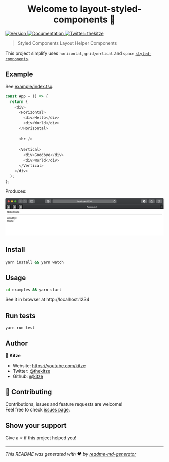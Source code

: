 <h1 align="center">Welcome to layout-styled-components 👋</h1>
<p>
  <a href="https://www.npmjs.com/package/layout-styled-components" target="_blank">
    <img alt="Version" src="https://img.shields.io/npm/v/layout-styled-components.svg">
  </a>
  <a href="https://github.com/kitze/layout-styled-components/blob/master/README.md" target="_blank">
    <img alt="Documentation" src="https://img.shields.io/badge/documentation-yes-brightgreen.svg" />
  </a>
  <a href="https://twitter.com/@thekitze" target="_blank">
    <img alt="Twitter: thekitze" src="https://img.shields.io/twitter/follow/kitze.svg?style=social" />
  </a>
</p>

> Styled Components Layout Helper Components

This project simplify uses `horizontal`, `grid`,`vertical` and `space` [`styled-components`](https://styled-components.com).

## Example

See [example/index.tsx](./example/index.tsx).

```js
const App = () => {
  return (
    <div>
      <Horizontal>
        <div>Hello</div>
        <div>World</div>
      </Horizontal>

      <hr />

      <Vertical>
        <div>Goodbye</div>
        <div>World</div>
      </Vertical>
    </div>
  );
};
```

Produces:

![ScreenShot](./ScreenShot.png)

## Install

```sh
yarn install && yarn watch
```

## Usage

```sh
cd examples && yarn start
```

See it in browser at http://localhost:1234

## Run tests

```sh
yarn run test
```

## Author

👤 **Kitze**

* Website: https://youtube.com/kitze
* Twitter: [@thekitze](https://twitter.com/@thekitze)
* Github: [@kitze](https://github.com/kitze)

## 🤝 Contributing

Contributions, issues and feature requests are welcome!<br />Feel free to check [issues page](https://github.com/kitze/layout-styled-components/issues). 

## Show your support

Give a ⭐️ if this project helped you!

***
_This README was generated with ❤️ by [readme-md-generator](https://github.com/kefranabg/readme-md-generator)_